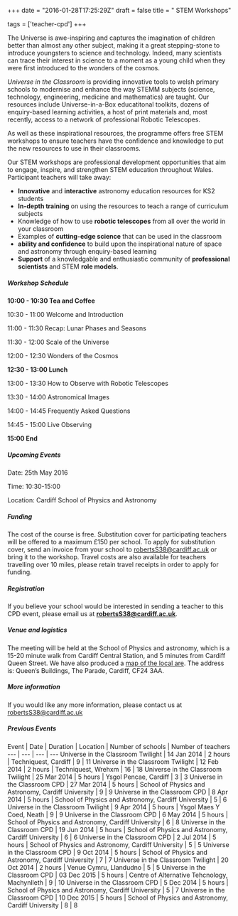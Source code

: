 +++
date = "2016-01-28T17:25:29Z"
draft = false
title = " STEM Workshops"

tags = ['teacher-cpd']
+++

The Universe is awe-inspiring and captures the imagination of children better than almost any other subject, making it a great stepping-stone to introduce youngsters to science and technology. Indeed, many scientists can trace their interest in science to a moment as a young child when they were first introduced to the wonders of the cosmos. 

*Universe in the Classroom* is providing innovative tools to welsh primary schools to modernise and enhance the way STEMM subjects (science, technology, engineering, medicine and mathematics) are taught. Our resources include Universe-in-a-Box educatitonal toolkits, dozens of enquiry-based learning activities, a host of print materials and, most recently, access to a network of professional Robotic Telescopes.

As well as these inspirational resources, the programme offers free STEM workshops to ensure teachers have the confidence and knowledge to put the new resources to use in their classrooms. 

Our STEM workshops are professional development opportunities that aim to engage, inspire, and strengthen STEM education throughout Wales. Participant teachers will take away:
 
- **Innovative** and **interactive** astronomy education resources for KS2 students
- **In-depth training** on using the resources to teach a range of curriculum subjects
- Knowledge of how to use **robotic telescopes** from all over the world in your classroom
- Examples of **cutting-edge science** that can be used in the classroom
- **ability and confidence** to build upon the inspirational nature of space and astronomy through enquiry­-based learning 
- **Support** of a knowledgable and enthusiastic community of **professional scientists** and STEM **role models**. 

##### Workshop Schedule

**10:00 - 10:30 Tea and Coffee**

10:30 - 11:00 Welcome and Introduction

11:00 - 11:30 Recap: Lunar Phases and Seasons

11:30 - 12:00 Scale of the Universe

12:00 - 12:30 Wonders of the Cosmos

**12:30 - 13:00 Lunch**

13:00 - 13:30 How to Observe with Robotic Telescopes

13:30 - 14:00 Astronomical Images

14:00 - 14:45 Frequently Asked Questions

14:45 - 15:00 Live Observing

**15:00 End**

##### Upcoming Events

Date: 25th May 2016

Time: 10:30-15:00

Location: Cardiff School of Physics and Astronomy

##### Funding

The cost of the course is free. Substitution cover for participating teachers will be offered to a maximum £150 per school. To apply for substitution cover, send an invoice from your school to [robertsS38@cardiff.ac.uk](robertsS38@cardiff.ac.uk) or bring it to the workshop. Travel costs are also available for teachers travelling over 10 miles, please retain travel receipts in order to apply for funding.

##### Registration

If you believe your school would be interested in sending a teacher to this CPD event, please email us at [**robertsS38@cardiff.ac.uk**](robertsS38@cardiff.ac.uk).

##### Venue and logistics

The meeting will be held at the School of Physics and astronomy, which is a 15-20 minute walk from Cardiff Central Station, and 5 minutes from Cardiff Queen Street. We have also produced a [map of the local are](http://blogs.cardiff.ac.uk/physicsoutreach/how-to-find-us/). The address is: Queen’s Buildings, The Parade, Cardiff, CF24 3AA.

##### More information

If you would like any more information, please contact us at [robertsS38@cardiff.ac.uk](robertsS38@cardiff.ac.uk)

##### Previous Events

Event | Date | Duration | Location | Number of schools | Number of teachers 
--- | --- | --- | --- 
Universe in the Classroom Twilight | 14 Jan 2014 | 2 hours | Techniquest, Cardiff | 9 | 11 
Universe in the Classroom Twilight | 12 Feb 2014 | 2 hours | Techniquest, Wrehxm | 16 | 18 
Universe in the Classroom Twilight | 25 Mar 2014 | 5 hours | Ysgol Pencae, Cardiff | 3 | 3
Universe in the Classroom CPD | 27 Mar 2014 | 5 hours | School of Physics and Astronomy, Cardiff University | 9 | 9 
Universe in the Classroom CPD | 8 Apr 2014 | 5 hours | School of Physics and Astronomy, Cardiff University | 5 | 6
Universe in the Classroom Twilight | 9 Apr 2014 | 5 hours | Ysgol Maes Y Coed, Neath | 9 | 9
Universe in the Classroom CPD | 6 May 2014 | 5 hours | School of Physics and Astronomy, Cardiff University | 6 | 8
Universe in the Classroom CPD | 19 Jun 2014 | 5 hours | School of Physics and Astronomy, Cardiff University | 6 | 6
Universe in the Classroom CPD | 2 Jul 2014 | 5 hours | School of Physics and Astronomy, Cardiff University | 5 | 5
Universe in the Classroom CPD | 9 Oct 2014 | 5 hours | School of Physics and Astronomy, Cardiff University | 7 | 7
Universe in the Classroom Twilight | 20 Oct 2014 | 2 hours | Venue Cymru, Llandudno | 5 | 5
Universe in the Classroom CPD | 03 Dec 2015 | 5 hours | Centre of Alternative Tehcnology, Machynlleth | 9 | 10
Universe in the Classroom CPD | 5 Dec 2014 | 5 hours | School of Physics and Astronomy, Cardiff University | 5 | 7
Universe in the Classroom CPD | 10 Dec 2015 | 5 hours | School of Physics and Astronomy, Cardiff University | 8 | 8



